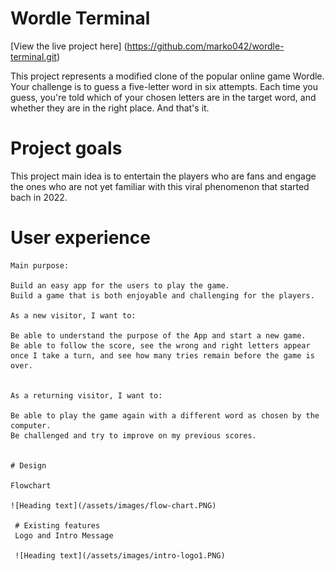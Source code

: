 # Wordle Terminal
[View the live project here] (https://github.com/marko042/wordle-terminal.git)

This project represents a modified clone of the popular online game Wordle.
Your challenge is to guess a five-letter word in six attempts. Each time you guess, you're told which of your chosen letters are in the target word, and whether they are in the right place. And that's it.

# Project goals

 This project main idea is to entertain the players who are fans and engage the ones who are not yet familiar with this viral phenomenon that started bach in 2022.

 # User experience


    Main purpose:

    Build an easy app for the users to play the game.
    Build a game that is both enjoyable and challenging for the players.

    As a new visitor, I want to:

    Be able to understand the purpose of the App and start a new game.
    Be able to follow the score, see the wrong and right letters appear once I take a turn, and see how many tries remain before the game is over.
    

    As a returning visitor, I want to:

    Be able to play the game again with a different word as chosen by the computer.
    Be challenged and try to improve on my previous scores.
    

    # Design

    Flowchart

    ![Heading text](/assets/images/flow-chart.PNG)

     # Existing features
     Logo and Intro Message

     ![Heading text](/assets/images/intro-logo1.PNG)



    
